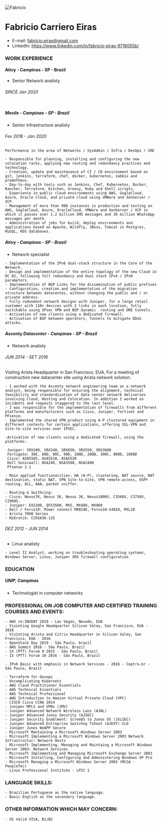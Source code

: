 ![Fabricio](https://avatars.githubusercontent.com/u/65662267?v=4) 
# Fabricio Carriero Eiras
* E-mail: fabricio.eiras@gmail.com
* LinkedIn: https://www.linkedin.com/in/fabricio-eiras-9716055b/



### WORK EXPERIENCE

#### Ativy - Campinas - SP - Brazil
* Senior Network analisty 

###### SINCE Jan 2020

```
```

##### Movile - Campinas - SP - Brazil 
* Senior infrastructure analisty


###### Fev 2018 - Jan 2020
```
Performance in the area of ​​Networks / SysAdmin / Infra / DevOps / SRE

- Responsible for planning, installing and configuring the new colocation racks, applying new routing and redundancy practices and technology.
- Creation, update and maintenance of CI / CD environment based on git, jenkins, terraform, chef, docker, kubernetes, zabbix and prometheus.
- Day-to-day with tools such as Jenkins, Chef, Kubernetes, Docker, Rancher, Terraform, Kitchen, Groovy, Ruby and Shell scripts.
- Experience in public cloud environments using AWS, GogleCloud, Azure, Oracle Cloud, and private cloud using VMWare and XenServer / XCP.
- Management of more than 900 instances in production and testing on AWS, GogleCloud, Azure, OracleCloud, VMWare and XenServer / XCP in which it passes over 1.2 billion SMS messages and 30 million WhatsApp messages per month.
- Administration of jobs for build, deploy environments and applications based on Apache, Wildfly, JBoss, Tomcat in Postgres, MySQL, RDS databases.
```

##### Ativy - Campinas - SP - Brazil
* Network specialist

```
- Implementation of the IPv6 dual-stack structure in the Core of the Network.
- Design and implementation of the entire topology of the new Cloud in DC 02, following full redundancy and dual stack IPv4 / IPv6 parameters.
- Implementation of BGP Links for the dissemination of public prefixes
- Configuration, creation and implementation of the migration structure between datacentes, without changing the public and / or private address.
- Fully redundant network designs with Juniper, for a large retail customer with 110+ devices with 2 links in each location, fully switchable using IPsec VPN and BGP dynamic  routing and GRE tunnels.
- Activation of new clients using a dedicated firewall.
- Activation of BGP between operators, Tunnels to mitigate DDoS attacks.
```

##### Ascenty Datacenter - Campinas  - SP - Brazil
* Network analisty

###### JUN 2014 - SET 2016

Visiting Arista Headquarter in San Francisco, EUA, For a meeting of construction new datacenter site using Arista network solution.

```
- I worked with the Ascenty network engineering team as a network analyst, being responsible for ensuring the alignment, technical feasibility and standardization of data center network deliveries involving Cloud, Hosting and Colocation. In addition I worked on incidents and requests staggered to the last level.
- I was responsible for the implementation of firewalls from different platforms and manufacturers such as Cisco, Juniper, Fortinet and PFsense.
- Implemented the shared VPN product using A-P clustered equipment in different contexts for certain applications, offering SSL-VPN and Site-to-site services over IPSEC.

-Activation of new clients using a dedicated firewall, using the platforms:

 Juniper: SRX100, SRX240, SRX650, SRX550, SRX3600
 Fortigate: 30E, 60D, 80C, 90D, 100D, 200B, 300C, 800D, 1000D
 Cisco: ASA5505, ASA5510, ASA5520
 Dell Sonicwall: NSA240, NSA3500, NSA2400
 Pfsense 2.1

- Main applied functionalities: HA (A-P), clustering, NAT source, NAT destination, static NAT, VPN Site-to-Site, VPN remote-access, OSPF routing, ACL, AAA, packet sniffer.

- Routing & Swithcing:
- Cisco: Nexus7K, Nexus 5K, Nexus 2K, Nexus1000V, C3560X, C3750X, C2960S.
- Juniper: EX2200, QFX3500, MX5, MX480, MX960
- Dell / Force10: Power connect M8024K, Force10-S4810, MXL10
- Arista 7000 Series
- MiKrotik: CCR1036-12G

```

###### DEZ 2012 - JUN 2014
* Linux analisty

```
- Level II Analyst, working on troubleshooting operating systems, Windows Server, Linux, Juniper SRX firewall configuration
```

### EDUCATION


##### UNIP, Campinas
* Technologist in computer networks

### PROFESSIONAL ON JOB COMPUTER AND CERTIFIED TRAINING COURSES AND EVENTS:

```
- AWS re:INVENT 2019 - Las Vegas, Nevada, EUA
- Visinting Google Headquarter Silicon Valey, San Francisco, EUA - 2016
- Visinting Arista and Citrix Headquarter in Silicon Valey, San Francisco, EUA - 2016
- OpenStack Day 2019 - São Paulo, brazil
- AWS Summit 2018 - São Paulo, Brazil
- IX (PTT) Forum 9 2015 - São Paulo, Brazil
- IX (PTT) Forum 10 2016 - São Paulo, Brazil

- IPv6 Basic with emphasis in Network Services - 2016 - Ceptro.br - São Paulo, Brazil

- Terraform for Devops
- Uncomplicating Kubernets
- AWS Cloud Practitioner Essentials
- AWS Technical Essentials
- AWS Technical Professional
- AWS Introduction to Amazon Virtual Private Cloud (VPC)
- CISCO Cisco CCNA 2014
- Juniper MPLS and VPNs (JMV)
- Juniper Advanced Network Wireless Lans (AJWL)
- Juniper Advanced Junos Security (AJSEC)
- Juniper Security Enablment: ScreeOS to Junos OS (JSLSEC)
- Juniper Advanced Entreprise Switchng Tshoot (AJEXT)-ILO
- Juniper Junos WeAPP Secure
- Microsoft Mantaining a Microsoft Windows Server 2003
- Microsoft Implementing a Microsoft Windows Server 2003 Network Infrastructur: Network Hosts
- Microsoft Implementing, Managing and Maintaing a Microsoft Windows Server 2003: Network Services
- Microsoft Implementing and Managing Microsoft Exchange Server 2003
- Microsoft Installing, Configuring and Administering Windows XP Pro
- Microsoft Managing a Microsoft Windows Server 2003 (MCSA - PeopleTec)
- Linux Professional Institute - LPIC 1
```

### LANGUAGE SKILLS:
```
- Brazilian Portuguese as the native language.
- Basic English as the secondary language.
```

### OTHER INFORMATION WHICH MAY CONCERN:
```
- US Valid VISA, B1/B2
```
